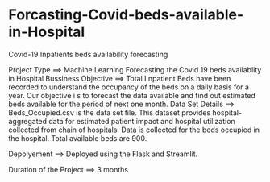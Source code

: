 # Forcasting-Covid-beds-available-in-Hospital

Covid-19 Inpatients beds availability  forecasting

Project Type ==> Machine Learning Forecasting the Covid 19 beds availablity in Hospital
Bussiness Objective ==> Total I npatient Beds have been recorded to understand the occupancy of the
                        beds on a daily basis for a year. Our objective i s to forecast the data available and
                        find out estimated beds available for the period of next one month.
Data Set Details ==> Beds_Occupied.csv is the data set file. This dataset provides hospital-aggregated data for estimated patient impact and
                      hospital utilization collected from chain of hospitals. Data is collected for the beds
                      occupied in the hospital. Total available beds are 900.




Depolyement ==>   Deployed using the Flask and Streamlit.

Duration of the Project ==> 3 months

